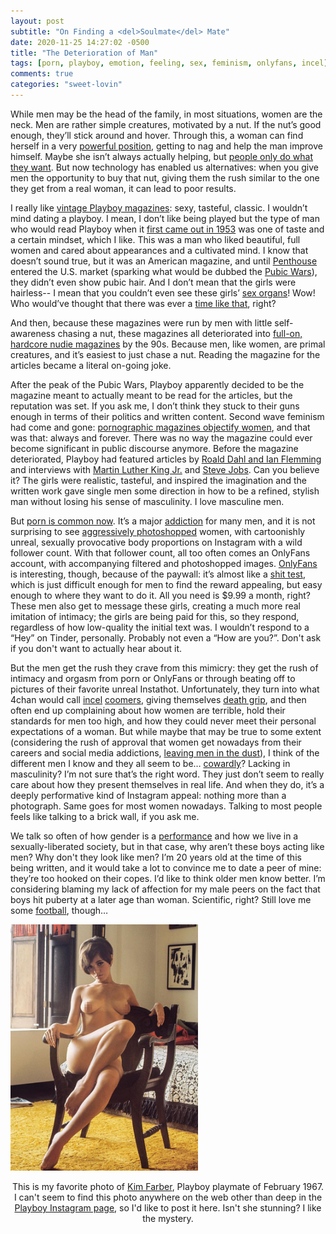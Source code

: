 ```yaml
---
layout: post
subtitle: "On Finding a <del>Soulmate</del> Mate"
date: 2020-11-25 14:27:02 -0500
title: "The Deterioration of Man"
tags: [porn, playboy, emotion, feeling, sex, feminism, onlyfans, incel]
comments: true
categories: "sweet-lovin"
---
```

While men may be the head of the family, in most situations, women are the neck. Men are rather simple creatures, motivated by a nut. If the nut’s good enough, they’ll stick around and hover. Through this, a woman can find herself in a very <a href="{{ site.url }}/politics/2020/04/14/a-womans-power/" target="_blank">powerful position</a>, getting to nag and help the man improve himself. Maybe she isn’t always actually helping, but <a href="{{ site.url }}/contact/2020/06/09/mottos/" target="_blank">people only do what they want</a>. But now technology has enabled us alternatives: when you give men the opportunity to buy that nut, giving them the rush similar to the one they get from a real woman, it can lead to poor results.<!-- more -->

I really like <a href="https://www.gq.com/gallery/most-iconic-playboy-covers" target="_blank">vintage Playboy magazines</a>: sexy, tasteful, classic. I wouldn’t mind dating a playboy. I mean, I don’t like being played but the type of man who would read Playboy when it <a href="http://content.time.com/time/magazine/article/0,9171,2042352,00.html" target="_blank">first came out in 1953</a> was one of taste and a certain mindset, which I like. This was a man who liked beautiful, full women and cared about appearances and a cultivated mind. I know that doesn’t sound true, but it was an American magazine, and until <a href="https://en.wikipedia.org/wiki/Penthouse_(magazine)" target="_blank">Penthouse</a> entered the U.S. market (sparking what would be dubbed the <a href="https://en.wikipedia.org/wiki/Pubic_Wars" target="_blank">Pubic Wars</a>), they didn’t even show pubic hair. And I don’t mean that the girls were hairless-- I mean that you couldn’t even see these girls’ <a href="https://www.theguardian.com/media/2015/oct/14/playboy-abolishes-nude-defeat-art-history" target="_blank">sex organs</a>! Wow! Who would’ve thought that there was ever a <a href="https://time.com/4373765/history-obscenity-united-states-films-miller-ulysses-roth/#:~:text=The%20Miller%20test%20was%20not,built%20directly%20on%20Roth%20v.&text=The%20tide%20began%20to%20change,including%20materials%20about%20sex%20education." target="_blank">time like that</a>, right?

And then, because these magazines were run by men with little self-awareness chasing a nut, these magazines all deteriorated into <a href="https://www.sbs.com.au/guide/article/2017/04/05/men-only-rise-and-fall-porn-magazine" target="_blank">full-on, hardcore nudie magazines</a> by the 90s. Because men, like women, are primal creatures, and it’s easiest to just chase a nut. Reading the magazine for the articles became a literal on-going joke.

After the peak of the Pubic Wars, Playboy apparently decided to be the magazine meant to actually meant to be read for the articles, but the reputation was set. If you ask me, I don’t think they stuck to their guns enough in terms of their politics and written content. Second wave feminism had come and gone: <a href="https://cw.ua.edu/61361/opinion/pornography-degrades-women/" target="_blank">pornographic magazines objectify women</a>, and that was that: always and forever. There was no way the magazine could ever become significant in public discourse anymore. Before the magazine deteriorated, Playboy had featured articles by <a href="https://www.bbc.com/news/entertainment-arts-41426419" target="_blank">Roald Dahl and Ian Flemming</a> and interviews with <a href="https://longform.org/posts/playboy-interview-martin-luther-king-jr" target="_blank">Martin Luther King Jr.</a> and <a href="http://reprints.longform.org/playboy-interview-steve-jobs" target="_blank">Steve Jobs</a>. Can you believe it? The girls were realistic, tasteful, and inspired the imagination and the written work gave single men some direction in how to be a refined, stylish man without losing his sense of masculinity. I love masculine men.

But <a href="https://www.webroot.com/us/en/resources/tips-articles/internet-pornography-by-the-numbers#:~:text=About%20200%2C000%20Americans%20are%20classified%20as%20%E2%80%9Cporn%20addicts.%E2%80%9D&text=35%25%20of%20all%20internet%20downloads,of%20porn%20viewers%20are%20women." target="_blank">porn is common now</a>. It’s a major <a href="https://www.healthline.com/health/pornography-addiction" target="_blank">addiction</a> for many men, and it is not surprising to see <a href="https://www.reddit.com/r/Instagramreality/" target="_blank">aggressively photoshopped</a> women, with cartoonishly unreal, sexually provocative body proportions on Instagram with a wild follower count. With that follower count, all too often comes an OnlyFans account, with accompanying filtered and photoshopped images. <a href="https://www.newsweek.com/what-who-how-only-fans-social-media-platform-content-creators-1520001" target="_blank">OnlyFans</a> is interesting, though, because of the paywall: it’s almost like a <a href="https://illimitablemen.com/2014/12/14/the-shit-test-encyclopedia/" target="_blank">shit test</a>, which is just difficult enough for men to find the reward appealing, but easy enough to where they want to do it. All you need is $9.99 a month, right? These men also get to message these girls, creating a much more real imitation of intimacy; the girls are being paid for this, so they respond, regardless of how low-quality the initial text was. I wouldn’t respond to a “Hey” on Tinder, personally. Probably not even a “How are you?”. Don't ask if you don't want to actually hear about it.

But the men get the rush they crave from this mimicry: they get the rush of intimacy and orgasm from porn or OnlyFans or through beating off to pictures of their favorite unreal Instathot. Unfortunately, they turn into what 4chan would call <a href="https://incels.wiki/w/Incel" target="_blank">incel</a> <a href="https://www.urbandictionary.com/define.php?term=coomer" target="_blank">coomers</a>, giving themselves <a href="https://en.wikipedia.org/wiki/Death-grip_syndrome" target="_blank">death grip</a>, and then often end up complaining about how women are terrible, hold their standards for men too high, and how they could never meet their personal expectations of a woman. But while maybe that may be true to some extent (considering the rush of approval that women get nowadays from their careers and social media addictions, <a href="https://www.reddit.com/r/FemaleDatingStrategy/" target="_blank">leaving men in the dust</a>), I think of the different men I know and they all seem to be… <a href="https://www.youtube.com/watch?v=3D32Z5hjtR0" target="_blank">cowardly</a>? Lacking in masculinity? I’m not sure that’s the right word. They just don’t seem to really care about how they present themselves in real life. And when they do, it’s a deeply performative kind of Instagram appeal: nothing more than a photograph. Same goes for most women nowadays. Talking to most people feels like talking to a brick wall, if you ask me.

We talk so often of how gender is a <a href="https://onlinelibrary.wiley.com/doi/abs/10.1002/9781118663219.wbegss220#:~:text=Gender%20performance%20is%20the%20idea,American%20poststructuralist%20philosopher%20Judith%20Butler." target="_blank">performance</a> and how we live in a sexually-liberated society, but in that case, why aren’t these boys acting like men? Why don't they look like men? I’m 20 years old at the time of this being written, and it would take a lot to convince me to date a peer of mine: they’re too hooked on their copes. I’d like to think older men know better. I’m considering blaming my lack of affection for my male peers on the fact that boys hit puberty at a later age than woman. Scientific, right? Still love me some <a href="https://williamsrecord.com/2019/09/reflection-on-football-why-narps-should-support-eph-sports/" target="_blank">football</a>, though…

<p><img src="/images/nonsense/kimfarber.png" style="margin: auto; max-width: 300px;">

<center>This is my favorite photo of <a href="https://www.reddit.com/r/OldSchoolCool/comments/4s40ku/kim_farber_the_hottest_playboy_playmate_ever_feb/" target="_blank">Kim Farber</a>, Playboy playmate of February 1967. I can't seem to find this photo anywhere on the web other than deep in the <a href="https://www.instagram.com/playboy/" target="_blank">Playboy Instagram page</a>, so I'd like to post it here. Isn't she stunning? I like the mystery.</center></p>
